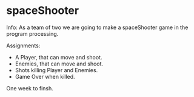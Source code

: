 # spaceShooter
Info:
As a team of two we are going to make a spaceShooter game in the program processing.

Assignments:

 - A Player, that can move and shoot.
 - Enemies, that can move and shoot.
 - Shots killing Player and Enemies.
 - Game Over when killed.
 
 One week to finsh.